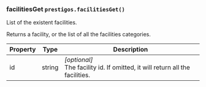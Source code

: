 <h3 id="facilitiesGet">facilitiesGet
  <code>prestigos.facilitiesGet()</code>
</h3>

List of the existent facilities.

Returns a facility, or the list of all the facilities categories.

| Property    | Type          | Description |
| ----------- | --------------|------------ |
| id          | string        | _[optional]_<br>The facility id. If omitted, it will return all the facilities.


